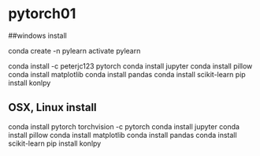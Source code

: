 # pytorch01

##windows install

conda create -n pylearn
activate pylearn

conda install -c peterjc123 pytorch
conda install jupyter
conda install pillow
conda install matplotlib
conda install pandas
conda install scikit-learn
pip install konlpy

## OSX, Linux install

conda install pytorch torchvision -c pytorch
conda install jupyter
conda install pillow
conda install matplotlib
conda install pandas
conda install scikit-learn
pip install konlpy

